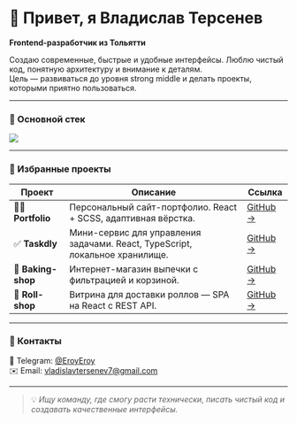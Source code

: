 # 👋 Привет, я Владислав Терсенев  

**Frontend-разработчик из Тольятти**

Создаю современные, быстрые и удобные интерфейсы. Люблю чистый код, понятную архитектуру и внимание к деталям.  
Цель — развиваться до уровня strong middle и делать проекты, которыми приятно пользоваться.

---

### 🧠 Основной стек  

<p align="left">
  <img src="https://skillicons.dev/icons?i=html,css,scss,js,ts,react,redux,git,figma,webpack" />
</p>

---

### 🚀 Избранные проекты  

| Проект | Описание | Ссылка |
|--------|-----------|--------|
| 🧑‍💻 **Portfolio** | Персональный сайт-портфолио. React + SCSS, адаптивная вёрстка. | [GitHub →](https://github.com/EroyEroy/portfolio) |
| ✅ **Taskdly** | Мини-сервис для управления задачами. React, TypeScript, локальное хранилище. | [GitHub →](https://github.com/EroyEroy/taskdly) |
| 🍞 **Baking-shop** | Интернет-магазин выпечки с фильтрацией и корзиной. | [GitHub →](https://github.com/EroyEroy/baking-shop) |
| 🍣 **Roll-shop** | Витрина для доставки роллов — SPA на React с REST API. | [GitHub →](https://github.com/EroyEroy/roll-shop) |

---

### 💬 Контакты  

📱 Telegram: [@EroyEroy](https://t.me/EroyEroy)  
✉️ Email: [vladislavtersenev7@gmail.com](mailto:vladislavtersenev7@gmail.com)  

---

> 💡 *Ищу команду, где смогу расти технически, писать чистый код и создавать качественные интерфейсы.*
